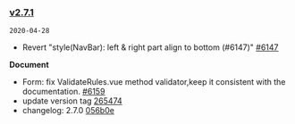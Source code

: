 ### [v2.7.1](https://github.com/youzan/vant/compare/v2.7.0...v2.7.1)

`2020-04-28`

- Revert "style(NavBar): left & right part align to bottom (#6147)" [#6147](https://github.com/youzan/vant/issues/6147)

**Document**

- Form: fix ValidateRules.vue method validator,keep it consistent with the documentation. [#6159](https://github.com/youzan/vant/issues/6159)
- update version tag [265474](https://github.com/youzan/vant/commit/26547462da7606cff7e81a71988dd881c0f422a7)
- changelog: 2.7.0 [056b0e](https://github.com/youzan/vant/commit/056b0e387ae0fb6875a63044c57890bcb1501ec2)
